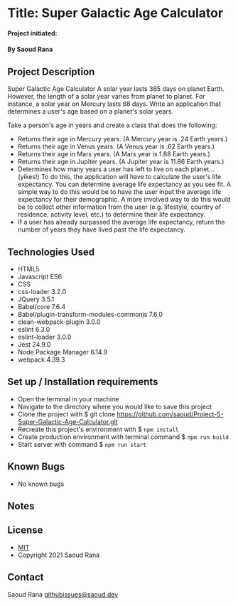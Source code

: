 # Title: Super Galactic Age Calculator
#### 
#### Project initiated: 
#### By Saoud Rana
## Project Description
Super Galactic Age Calculator
A solar year lasts 365 days on planet Earth. However, the length of a solar year varies from planet to planet. For instance, a solar year on Mercury lasts 88 days. Write an application that determines a user's age based on a planet's solar years.  

Take a person's age in years and create a class that does the following:  

* Returns their age in Mercury years. (A Mercury year is .24 Earth years.)  
* Returns their age in Venus years. (A Venus year is .62 Earth years.)  
* Returns their age in Mars years. (A Mars year is 1.88 Earth years.)  
* Returns their age in Jupiter years. (A Jupiter year is 11.86 Earth years.)  
* Determines how many years a user has left to live on each planet… (yikes!) To do this, the application will have to calculate the user's life expectancy. You can determine average life expectancy as you see fit. A simple way to do this would be to have the user input the average life expectancy for their demographic. A more involved way to do this would be to collect other information from the user (e.g. lifestyle, country of residence, activity level, etc.) to determine their life expectancy.  
* If a user has already surpassed the average life expectancy, return the number of years they have lived past the life expectancy.
## Technologies Used
* HTML5 
* Javascript ES6
* CSS
* css-loader 3.2.0
* JQuery 3.5.1
* Babel/core 7.6.4
* Babel/plugin-transform-modules-commonjs 7.6.0
* clean-webpack-plugin 3.0.0
* eslint 6.3.0
* eslint-loader 3.0.0
* Jest 24.9.0
* Node Package Manager 6.14.9
* webpack 4.39.3

## Set up / Installation requirements
* Open the terminal in your machine
* Navigate to the directory where you would like to save this project 
* Clone the project with $ git clone https://github.com/saoud/Project-5-Super-Galactic-Age-Calculator.git
* Recreate this project's environment with $ `npm install`
* Create production environment with terminal command $ `npm run build`
* Start server with command $ `npm run start`
 
## Known Bugs
* No known bugs

## Notes

## License
* [MIT](https://github.com/saoud/html-template/blob/main/LICENSE)
* Copyright 2021 Saoud Rana
## Contact
Saoud Rana githubissues@saoud.dev

